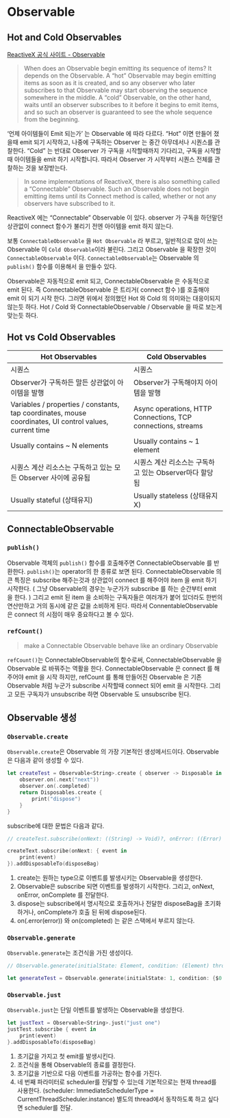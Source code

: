 # Observable
## Hot and Cold Observables
[ReactiveX 공식 사이트 - Observable](http://reactivex.io/documentation/observable.html)
> When does an Observable begin emitting its sequence of items? It depends on the Observable. A “hot” Observable may begin emitting items as soon as it is created, and so any observer who later subscribes to that Observable may start observing the sequence somewhere in the middle. A “cold” Observable, on the other hand, waits until an observer subscribes to it before it begins to emit items, and so such an observer is guaranteed to see the whole sequence from the beginning.

‘언제 아이템들이 Emit 되는가’ 는 Observable 에 따라 다르다. “Hot” 이면 만들어 졌을때 emit 되기 시작하고, 나중에 구독하는 Observer 는 중간 아무데서나 시퀀스를 관찰한다. 
“Cold” 는 반대로 Observer 가 구독을 시작할때까지 기다리고, 구독을 시작할때 아이템들을 emit 하기 시작합니다. 따라서 Observer 가 시작부터 시퀀스 전체를 관찰하는 것을 보장받는다.

> In some implementations of ReactiveX, there is also something called a “Connectable” Observable. Such an Observable does not begin emitting items until its Connect method is called, whether or not any observers have subscribed to it.

ReactiveX 에는 “Connectable” Observable 이 있다. observer 가 구독을 하던말던 상관없이 connect 함수가 불리기 전엔 아이템을 emit 하지 않는다.

보통 `ConnectableObservable` 을 `Hot Observable` 라 부르고, 일반적으로 많이 쓰는 Observable 이 `Cold Observable`이라 불린다. 그리고 Observable 을 확장한 것이 `ConnectableObservable` 이다. `ConnectableObservable`는 Observable 의 `publish()` 함수를 이용해서 을 만들수 있다. 

Observable은 자동적으로 emit 되고, ConnectableObservable 은 수동적으로 emit 된다. 즉 ConnectableObservable 은 트리거( connect 함수 )를 호출해야 emit 이 되기 시작 한다. 그러면 위에서 정의했던 Hot 와 Cold 의 의미와는 대응이되지 않는듯 하다. Hot / Cold 와 ConnectableObservable / Observable 을 따로 보는게 맞는듯 하다.

## Hot vs Cold Observables
Hot Observables | Cold Observables 
----------------|-------------------
시퀀스 | 시퀀스
Observer가 구독하든 말든 상관없이 아이템을 발행 | Observer가 구독해야지 아이템을 발행
Variables / properties / constants, tap coordinates, mouse coordinates, UI control values, current time | Async operations, HTTP Connections, TCP connections, streams
Usually contains ~ N elements | Usually contains ~ 1 element
시퀀스 계산 리소스는 구독하고 있는 모든 Observer 사이에 공유됨 | 시퀀스 계산 리소스는 구독하고 있는 Observer마다 할당됨
Usually stateful (상태유지) | Usually stateless (상태유지 X)

## ConnectableObservable
### `publish()`
Observable 객체의 `publish()` 함수를 호출해주면 ConnectableObservable 를 반환한다. `publish()`는 operator의 한 종류로 보면 된다. ConnectableObservable 의 큰 특징은 subscribe 해주는것과 상관없이 connect 를 해주어야 item 을 emit 하기 시작한다. ( 그냥 Observable의 경우는 누군가가 subscribe 를 하는 순간부터 emit 을 한다. ) 그리고 emit 된 item 을 소비하는 구독자들은 여러개가 붙어 있더라도 한번의 연산만하고 거의 동시에 같은 값을 소비하게 된다. 따라서 ConnentableObservable은 connect 의 시점이 매우 중요하다고 볼 수 있다.

### `refCount()`
> make a Connectable Observable behave like an ordinary Observable

`refCount()`는 ConnectableObservable의 함수로써, ConnectableObservable 을 Observable 로 바꿔주는 역활을 한다. ConnectableObservable 은 connect 를 해주어야 emit 을 시작 하지만, refCount 를 통해 만들어진 Observable 은 기존 Observable 처럼 누군가 subscribe 시작할때 connect 되어 emit 을 시작한다. 그리고 모든 구독자가 unsubscribe 하면 Observable 도 unsubscribe 된다.



## Observable 생성
### `Observable.create`
`Observable.create`은 Observable 의 가장 기본적인 생성메서드이다. Observable은 다음과 같이 생성할 수 있다. 

```swift 
let createTest = Observable<String>.create { observer -> Disposable in 
	observer.on(.next("next"))
	observer.on(.completed)
	return Disposables.create {
		print("dispose")
	}
}
```
subscribe에 대한 문법은 다음과 같다. 
```swift 
// createTest.subscribe(onNext: ((String) -> Void)?, onError: ((Error) -> Void)?, onCompleted: (() -> Void)?, onDisposed: (() -> Void)?)

createText.subscribe(onNext: { event in
	print(event)
}).addDisposableTo(disposeBag)

```
1. create는 원하는 type으로 이벤트를 발생시키는 Observable을 생성한다. 
2. Observable은 subscribe 되면 이벤트를 발생하기 시작한다. 그리고, onNext, onError, onComplete 를 전달한다.
3. dispose는 subscribe에서 명시적으로 호출하거나 전달한 disposeBag을 초기화 하거나, onComplete가 호출 된 뒤에 dispose된다.
4. on(.error(error)) 와 on(completed) 는 같은 스택에서 부르지 않는다.

### `Observable.generate` 
`Observable.generate`는 조건식을 가진 생성이다. 
```swift
// Observable.generate(initialState: Element, condition: (Element) throws -> Bool, iterate: (Element) throws -> Element) 

let generateTest = Observable.generate(initialState: 1, condition: {$0 < 30}, iterate: {$0 + 10})
```

### `Observable.just`
`Observable.just`는 단일 이벤트를 발생하는 Observable을 생성한다.
```swift
let justText = Observable<String>.just("just one")
justTest.subscribe { event in 
	print(event)
}.addDisposableTo(disposeBag)
```
1. 초기값을 가지고 첫 emit를 발생시킨다.
2. 조건식을 통해 Observable의 종료를 결정한다.
3. 초기값을 기반으로 다음 이벤트를 가공하는 함수를 가진다.
4. 네 번째 파라미터로 scheduler를 전달할 수 있는데 기본적으로는 현재 thread를 사용한다.
(scheduler: ImmediateSchedulerType = CurrentThreadScheduler.instance)
별도의 thread에서 동작하도록 하고 싶다면 scheduler를 전달.




